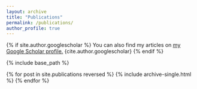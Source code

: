 ```yaml
---
layout: archive
title: "Publications"
permalink: /publications/
author_profile: true
---
```


{% if site.author.googlescholar %}
  You can also find my articles on <u><a href="{{cite.author.googlescholar}}">my Google Scholar profile</a>.</u> {cite.author.googlescholar}
{% endif %}

{% include base_path %}

{% for post in site.publications reversed %}
  {% include archive-single.html %}
{% endfor %}
